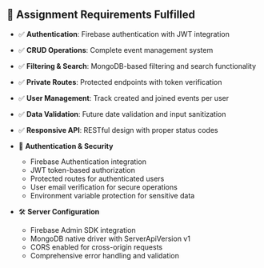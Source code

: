 
## 🎯 Assignment Requirements Fulfilled

- ✅ **Authentication**: Firebase authentication with JWT integration
- ✅ **CRUD Operations**: Complete event management system
- ✅ **Filtering & Search**: MongoDB-based filtering and search functionality
- ✅ **Private Routes**: Protected endpoints with token verification
- ✅ **User Management**: Track created and joined events per user
- ✅ **Data Validation**: Future date validation and input sanitization
- ✅ **Responsive API**: RESTful design with proper status codes




- 🔐 **Authentication & Security**

  - Firebase Authentication integration
  - JWT token-based authorization
  - Protected routes for authenticated users
  - User email verification for secure operations
  - Environment variable protection for sensitive data

- 🛠️ **Server Configuration**
  - Firebase Admin SDK integration
  - MongoDB native driver with ServerApiVersion v1
  - CORS enabled for cross-origin requests
  - Comprehensive error handling and validation


